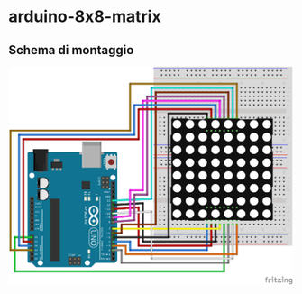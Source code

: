 # arduino-8x8-matrix

## Schema di montaggio

<p align="center">
  <img src="imgs/schema-di-montaggio.png">
</p>